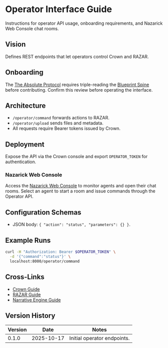 # Operator Interface Guide
Instructions for operator API usage, onboarding requirements, and Nazarick Web Console chat rooms.

## Vision
Defines REST endpoints that let operators control Crown and RAZAR.

## Onboarding
The [The Absolute Protocol](The_Absolute_Protocol.md) requires triple-reading the
[Blueprint Spine](blueprint_spine.md) before contributing. Confirm this review
before operating the interface.

## Architecture
- `/operator/command` forwards actions to RAZAR.
- `/operator/upload` sends files and metadata.
- All requests require Bearer tokens issued by Crown.

## Deployment
Expose the API via the Crown console and export `OPERATOR_TOKEN` for authentication.

### Nazarick Web Console
Access the [Nazarick Web Console](nazarick_web_console.md) to monitor agents and
open their chat rooms. Select an agent to start a room and issue commands
through the Operator API.

## Configuration Schemas
- JSON body: `{ "action": "status", "parameters": {} }`.

## Example Runs
```bash
curl -H "Authorization: Bearer $OPERATOR_TOKEN" \
  -d '{"command":"status"}' \
  localhost:8000/operator/command
```

## Cross-Links
- [Crown Guide](Crown_GUIDE.md)
- [RAZAR Guide](RAZAR_GUIDE.md)
- [Narrative Engine Guide](narrative_engine_GUIDE.md)

## Version History
| Version | Date | Notes |
|---------|------|-------|
| 0.1.0 | 2025-10-17 | Initial operator endpoints. |

